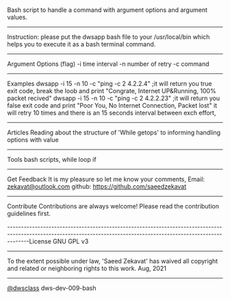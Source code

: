 Bash script to handle a command with argument options and argument values.

--------------------------------------------------------------------------------------------------------------------------------------------------------------------
Instruction:
please put the dwsapp bash file to your /usr/local/bin which helps you to execute it as a bash terminal command.

--------------------------------------------------------------------------------------------------------------------------------------------------------------------
Argument Options (flag)
-i  time interval
-n  number of retry
-c  command

--------------------------------------------------------------------------------------------------------------------------------------------------------------------
Examples
dwsapp -i 15 -n 10 -c "ping -c 2 4.2.2.4"    ;it will return you true exit code, break the loob and print  "Congrate, Internet UP&Running, 100% packet recived"
dwsapp -i 15 -n 10 -c "ping -c 2 4.2.2.23"    ;it will return you false exit code and print "Poor You, No Internet Connection, Packet lost" it will retry 10 times and there is an 15 seconds interval between exch effort,

--------------------------------------------------------------------------------------------------------------------------------------------------------------------
Articles
Reading about the structure of 'While getops' to informing handling options with value

--------------------------------------------------------------------------------------------------------------------------------------------------------------------
Tools
bash scripts,
while loop
if 

--------------------------------------------------------------------------------------------------------------------------------------------------------------------
Get Feedback
It is my pleasure so let me know your comments,
Email: zekavat@outlook.com
github: https://github.com/saeedzekavat

--------------------------------------------------------------------------------------------------------------------------------------------------------------------
Contribute
Contributions are always welcome! Please read the contribution guidelines first.

--------------------------------------------------------------------------------------------------------------------------------------------------------------------License
GNU GPL v3

--------------------------------------------------------------------------------------------------------------------------------------------------------------------
To the extent possible under law, 'Saeed Zekavat' has waived all copyright and related or neighboring rights to this work.
Aug, 2021

--------------------------------------------------------------------------------------------------------------------------------------------------------------------
[@dwsclass](https://github.com/dwsclass) dws-dev-009-bash
